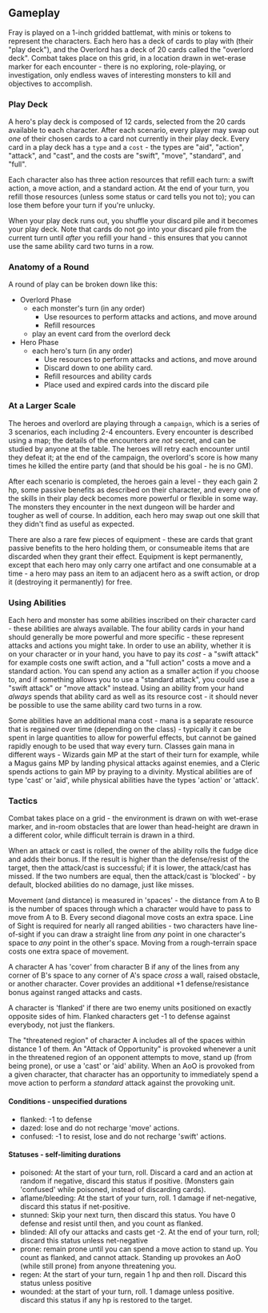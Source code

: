 ## Gameplay

Fray is played on a 1-inch gridded battlemat, with minis or tokens to represent the characters.
Each hero has a deck of cards to play with (their "play deck"), and the Overlord has a deck of
20 cards called the "overlord deck". Combat takes place on this grid, in a location drawn in
wet-erase marker for each encounter - there is no exploring, role-playing, or investigation,
only endless waves of interesting monsters to kill and objectives to accomplish.

### Play Deck

A hero's play deck is composed of 12 cards, selected from the 20 cards available to each
character. After each scenario, every player may swap out *one* of their chosen cards to a
card not currently in their play deck. Every card in a play deck has a `type` and a `cost` - the
types are "aid", "action", "attack", and "cast", and the costs are "swift", "move", "standard",
and "full".

Each character also has three action resources that refill each turn: a swift action, a move
action, and a standard action. At the end of your turn, you refill those resources (unless
some status or card tells you not to); you can lose them before your turn if you're unlucky.

When your play deck runs out, you shuffle your discard pile and it becomes your play deck. Note
that cards do not go into your discard pile from the current turn until *after* you refill your
hand - this ensures that you cannot use the same ability card two turns in a row.

### Anatomy of a Round

A round of play can be broken down like this:

* Overlord Phase
  - each monster's turn (in any order)
    * Use resources to perform attacks and actions, and move around
    * Refill resources
  - play an event card from the overlord deck
* Hero Phase
  - each hero's turn (in any order)
    * Use resources to perform attacks and actions, and move around
    * Discard down to one ability card.
    * Refill resources and ability cards
    * Place used and expired cards into the discard pile

### At a Larger Scale

The heroes and overlord are playing through a `campaign`, which is a series of 3 scenarios,
each including 2-4 encounters. Every encounter is described using a map; the details of the
encounters are *not* secret, and can be studied by anyone at the table. The heroes will retry
each encounter until they defeat it; at the end of the campaign, the overlord's score is how
many times he killed the entire party (and that should be his goal - he is no GM).

After each scenario is completed, the heroes gain a level - they each gain 2 hp, some passive
benefits as described on their character, and every one of the skills in their play deck becomes
more powerful or flexible in some way. The monsters they encounter in the next dungeon will be
harder and tougher as well of course. In addition, each hero may swap out one skill that they
didn't find as useful as expected.

There are also a rare few pieces of equipment - these are cards that grant passive benefits to
the hero holding them, or consumeable items that are discarded when they grant their effect.
Equipment is kept permanently, except that each hero may only carry one artifact and one
consumable at a time - a hero may pass an item to an adjacent hero as a swift action, or drop
it (destroying it permanently) for free.

### Using Abilities

Each hero and monster has some abilities inscribed on their character card - these abilities
are always available. The four ability cards in your hand should generally be more powerful and
more specific - these represent attacks and actions you might take. In order to use an ability,
whether it is on your character or in your hand, you have to pay its *cost* - a "swift attack"
for example costs one swift action, and a "full action" costs a move and a standard action.
You can spend any action as a smaller action if you choose to, and if something allows you to
use a "standard attack", you could use a "swift attack" or "move attack" instead. Using an ability
from your hand *always* spends that ability card as well as its resource cost - it should never
be possible to use the same ability card two turns in a row.

Some abilities have an additional mana cost - mana is a separate resource that is regained over
time (depending on the class) - typically it can be spent in large quantities to allow for
powerful effects, but cannot be gained rapidly enough to be used that way every turn. Classes
gain mana in different ways - Wizards gain MP at the start of their turn for example, while a
Magus gains MP by landing physical attacks against enemies, and a Cleric spends actions to gain
MP by praying to a divinity. Mystical abilities are of type 'cast' or 'aid', while physical
abilities have the types 'action' or 'attack'.

### Tactics

Combat takes place on a grid - the environment is drawn on with wet-erase marker, and in-room
obstacles that are lower than head-height are drawn in a different color, while difficult
terrain is drawn in a third.

When an attack or cast is rolled, the owner of the ability rolls the fudge dice and adds their
bonus. If the result is higher than the defense/resist of the target, then the attack/cast is
successful; if it is lower, the attack/cast has missed. If the two numbers are equal, then the
attack/cast is 'blocked' - by default, blocked abilities do no damage, just like misses.

Movement (and distance) is measured in 'spaces' - the distance from A to B is the number of
spaces through which a character would have to pass to move from A to B. Every second diagonal
move costs an extra space. Line of Sight is required for nearly all ranged abilities - two
characters have line-of-sight if you can draw a straight line from *any* point in one character's
space to *any* point in the other's space. Moving from a rough-terrain space costs one extra
space of movement.

A character A has 'cover' from character B if any of the lines from any corner of B's space
to any corner of A's space *cross* a wall, raised obstacle, or another character. Cover provides
an additional +1 defense/resistance bonus against ranged attacks and casts.

A character is 'flanked' if there are two enemy units positioned on exactly opposite sides of him.
Flanked characters get -1 to defense against everybody, not just the flankers.

The "threatened region" of character A includes all of the spaces within distance 1 of them.
An "Attack of Opportunity" is provoked whenever a unit in the threatened region of an opponent
attempts to move, stand up (from being prone), or use a 'cast' or 'aid' ability. When an AoO is
provoked from a given character, that character has an opportunity to immediately spend a move
action to perform a *standard* attack against the provoking unit.

#### Conditions - unspecified durations

* flanked: -1 to defense
* dazed: lose and do not recharge 'move' actions.
* confused: -1 to resist, lose and do not recharge 'swift' actions.

#### Statuses - self-limiting durations
* poisoned: At the start of your turn, roll. Discard a card and an action at random if negative,
  discard this status if positive. (Monsters gain 'confused' while poisoned, instead of discarding
  cards).
* aflame/bleeding: At the start of your turn, roll. 1 damage if net-negative, discard this status
  if net-positive.
* stunned: Skip your next turn, then discard this status. You have 0 defense and resist until then,
  and you count as flanked.
* blinded: All ofy our attacks and casts get -2. At the end of your turn, roll;
  discard this status unless net-negative
* prone: remain prone until you can spend a move action to stand up. You count as flanked, and
  cannot attack. Standing up provokes an AoO (while still prone) from anyone threatening you.
* regen: At the start of your turn, regain 1 hp and then roll. Discard this status unless positive
* wounded: at the start of your turn, roll. 1 damage unless positive. discard this status if any
  hp is restored to the target.

